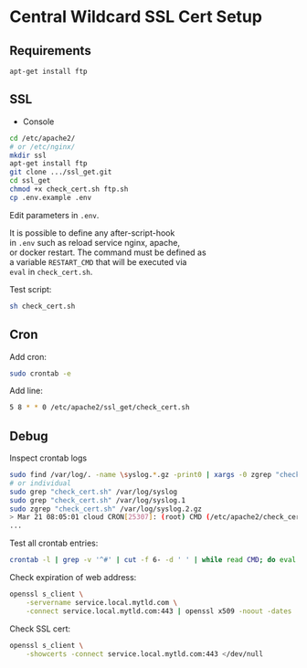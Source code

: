 # Central Wildcard SSL Cert Setup

## Requirements

```
apt-get install ftp
```

## SSL


- Console

```sh
cd /etc/apache2/
# or /etc/nginx/
mkdir ssl
apt-get install ftp
git clone .../ssl_get.git
cd ssl_get
chmod +x check_cert.sh ftp.sh
cp .env.example .env
```

Edit parameters in `.env`.

It is possible to define any after-script-hook  
in `.env` such as reload service nginx, apache,  
or docker restart. The command must be defined as  
a variable `RESTART_CMD` that will be executed via  
`eval` in `check_cert.sh`.  

Test script:
```sh
sh check_cert.sh
```

## Cron


Add cron:
```sh
sudo crontab -e
```

Add line:
```sh
5 8 * * 0 /etc/apache2/ssl_get/check_cert.sh
```

## Debug

Inspect crontab logs
```sh
sudo find /var/log/. -name \syslog.*.gz -print0 | xargs -0 zgrep "check_cert.sh"
# or individual
sudo grep "check_cert.sh" /var/log/syslog
sudo grep "check_cert.sh" /var/log/syslog.1
sudo zgrep "check_cert.sh" /var/log/syslog.2.gz
> Mar 21 08:05:01 cloud CRON[25307]: (root) CMD (/etc/apache2/check_cert.sh)
...
```

Test all crontab entries:
```sh
crontab -l | grep -v '^#' | cut -f 6- -d ' ' | while read CMD; do eval $CMD; done
```

Check expiration of web address:
```sh
openssl s_client \
    -servername service.local.mytld.com \
    -connect service.local.mytld.com:443 | openssl x509 -noout -dates
```

Check SSL cert:
```sh
openssl s_client \
    -showcerts -connect service.local.mytld.com:443 </dev/null
```
